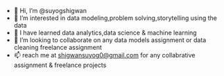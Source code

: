 - 👋 Hi, I’m @suyogshigwan
- 👀 I’m interested in data modeling,problem solving,storytelling using the data
- 🌱 I have learned data analytics,data science & machine learning
- 💞️ I’m looking to collaborate on any data models assignment or data cleaning freelance assignment
- 📫 reach me at shigwansuyog0@gmail.com for any collabrative assignment & freelance projects

<!---
suyogshigwan/suyogshigwan is a ✨ special ✨ repository because its `README.md` (this file) appears on your GitHub profile.
You can click the Preview link to take a look at your changes.
--->
